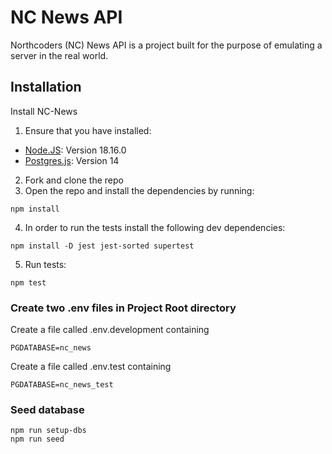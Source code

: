 # NC News API

Northcoders (NC) News API is a project built for the purpose of emulating a server in the real world.

## Installation

Install NC-News

1. Ensure that you have installed:

* [Node.JS](https://nodejs.org/en): Version 18.16.0
* [Postgres.js](https://www.postgresql.org/): Version 14

2. Fork and clone the repo
3. Open the repo and install the dependencies by running:

```
npm install
```

4. In order to run the tests install the following dev dependencies:
``` 
npm install -D jest jest-sorted supertest
```
5. Run tests:
```
npm test
```

### Create two .env files in Project Root directory

Create a file called .env.development containing 
```
PGDATABASE=nc_news
```
Create a file called .env.test containing 
```
PGDATABASE=nc_news_test
```

### Seed database
```
npm run setup-dbs
npm run seed
```
